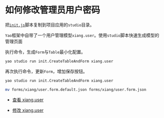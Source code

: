 # 如何修改管理员用户密码

把[`init.js`](https://github.com/wwsheng009/yao-init-0.10.3/blob/main/studio/init.js)脚本复制到项目应用的`studio`目录。

`Yao`框架中自带了一个用户管理模型`xiang.user`。使用`studio`脚本快速生成模型的管理页面

执行命令，生成`Form`与`Table`最小化配置。

```sh
yao studio run init.CreateTableAndForm xiang.user
```

再次执行命令，更新`Form`，增加保存按钮。

```sh
yao studio run init.CreateTableAndForm xiang.user

mv forms/xiang/user.form.default.json forms/xiang/user.form.json
```

- <a href="http://localhost:5099/admin/x/Table/xiang.user" target="_blank" rel="noreferrer">查看 xiang.user</a>

- <a href="http://localhost:5099/admin/x/Form/xiang.user/1/edit" target="_blank" rel="noreferrer">修改 xiang.user</a>
